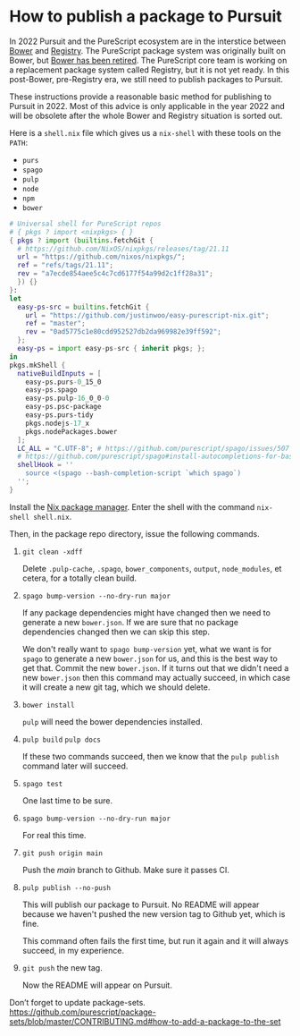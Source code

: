 # How to publish a package to Pursuit

In 2022 Pursuit and the PureScript ecosystem are in the interstice between 
[Bower](https://bower.io/) and 
[Registry](https://github.com/purescript/registry). The PureScript package system was originally built on Bower, but 
[Bower has been retired](https://discourse.purescript.org/t/the-bower-registry-is-no-longer-accepting-package-submissions/1103). 
The PureScript core team is working on a replacement package system called Registry, but it is not yet ready.
In this post-Bower, pre-Registry era, we still need to publish packages to Pursuit.

These instructions provide a reasonable basic method for publishing to Pursuit in 2022.
Most of this advice is only applicable in the year 2022 and will be obsolete after the whole Bower and Registry situation is sorted out.

Here is a `shell.nix` file which gives us a `nix-shell` with these tools on the `PATH`:

* `purs`
* `spago`
* `pulp`
* `node`
* `npm`
* `bower`

```nix
# Universal shell for PureScript repos
# { pkgs ? import <nixpkgs> { }
{ pkgs ? import (builtins.fetchGit {
  # https://github.com/NixOS/nixpkgs/releases/tag/21.11
  url = "https://github.com/nixos/nixpkgs/";
  ref = "refs/tags/21.11";
  rev = "a7ecde854aee5c4c7cd6177f54a99d2c1ff28a31";
  }) {}
}:
let
  easy-ps-src = builtins.fetchGit {
    url = "https://github.com/justinwoo/easy-purescript-nix.git";
    ref = "master";
    rev = "0ad5775c1e80cdd952527db2da969982e39ff592";
  };
  easy-ps = import easy-ps-src { inherit pkgs; };
in
pkgs.mkShell {
  nativeBuildInputs = [
    easy-ps.purs-0_15_0
    easy-ps.spago
    easy-ps.pulp-16_0_0-0
    easy-ps.psc-package
    easy-ps.purs-tidy
    pkgs.nodejs-17_x
    pkgs.nodePackages.bower
  ];
  LC_ALL = "C.UTF-8"; # https://github.com/purescript/spago/issues/507
  # https://github.com/purescript/spago#install-autocompletions-for-bash
  shellHook = ''
    source <(spago --bash-completion-script `which spago`)
  '';
}
```

Install the [Nix package manager](https://nixos.org/download.html). Enter the shell with the command `nix-shell shell.nix`.

Then, in the package repo directory, issue the following commands.

1. `git clean -xdff`

    Delete `.pulp-cache`, `.spago`, `bower_components`, `output`, `node_modules`, et cetera, for a totally clean build.

2. `spago bump-version --no-dry-run major`

    If any package dependencies might have changed then we need to generate a new `bower.json`. If we are sure that no package
    dependencies changed then we can skip this step.
    
    We don't really want to `spago bump-version` yet, what we want is for `spago` to generate a new `bower.json` for us,
    and this is the best way to get that. Commit the new `bower.json`. If it turns out that we didn't need a 
    new `bower.json` then this command may actually succeed, in which case it will create a new git tag, which we should delete.

3. `bower install`

    `pulp` will need the bower dependencies installed.

4. `pulp build` `pulp docs`

    If these two commands succeed, then we know that the `pulp publish` command 
    later will succeed.

5. `spago test`

    One last time to be sure.

6. `spago bump-version --no-dry-run major`

    For real this time.

7. `git push origin main` 

     Push the *main* branch to Github. Make sure it passes CI.

8. `pulp publish --no-push`

    This will publish our package to Pursuit. No README will appear because we haven't pushed the new version tag to Github yet, which is fine.

    This command often fails the first time, but run it again and it will always succeed, in my experience.

10. `git push` the new tag.

    Now the README will appear on Pursuit.

Don’t forget to update package-sets. https://github.com/purescript/package-sets/blob/master/CONTRIBUTING.md#how-to-add-a-package-to-the-set

